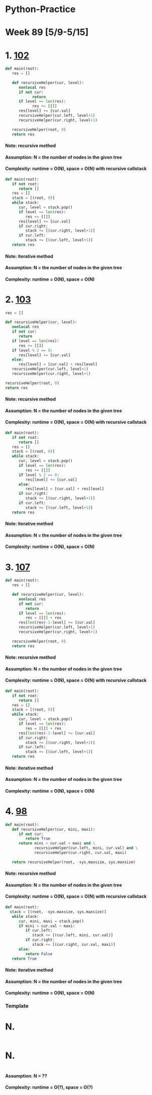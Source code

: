 # Python-Practice

# Week 89 [5/9-5/15]

# 1. [102](https://leetcode.com/problems/binary-tree-level-order-traversal/)
```python
def main(root):
   res = []
        
   def recursiveHelper(cur, level):
      nonlocal res
      if not cur:
            return
      if level == len(res):
            res += [[]]
      res[level] += [cur.val]
      recursiveHelper(cur.left, level+1)
      recursiveHelper(cur.right, level+1)
      
   recursiveHelper(root, 0)
   return res
```
#### Note: recursive method
#### Assumption: N = the number of nodes in the given tree
#### Complexity: runtime = O(N), space = O(N) with recursive callstack
```python
def main(root):
   if not root:
      return []
   res = []
   stack = [(root, 0)]
   while stack:
      cur, level = stack.pop()
      if level == len(res):
         res += [[]]
      res[level] += [cur.val]
      if cur.right:
         stack += [(cur.right, level+1)]
      if cur.left:
         stack += [(cur.left, level+1)]
   return res
```
#### Note: iterative method
#### Assumption: N = the number of nodes in the given tree
#### Complexity: runtime = O(N), space = O(N)

# 2. [103](https://leetcode.com/problems/binary-tree-zigzag-level-order-traversal/)
```python
res = []
        
def recursiveHelper(cur, level):
   nonlocal res
   if not cur:
      return
   if level == len(res):
      res += [[]]
   if level % 2 == 0:
      res[level] += [cur.val]
   else:
      res[level] = [cur.val] + res[level]
   recursiveHelper(cur.left, level+1)
   recursiveHelper(cur.right, level+1)
   
recursiveHelper(root, 0)
return res
```
#### Note: recursive method
#### Assumption: N = the number of nodes in the given tree
#### Complexity: runtime = O(N), space = O(N) with recursive callstack
```python
def main(root):
   if not root:
      return []
   res = []
   stack = [(root, 0)]
   while stack:
      cur, level = stack.pop()
      if level == len(res):
         res += [[]]
      if level % 2 == 0:
         res[level] += [cur.val]
      else:
         res[level] = [cur.val] + res[level]
      if cur.right:
         stack += [(cur.right, level+1)]
      if cur.left:
         stack += [(cur.left, level+1)]
   return res
```
#### Note: iterative method
#### Assumption: N = the number of nodes in the given tree
#### Complexity: runtime = O(N), space = O(N)

# 3. [107](https://leetcode.com/problems/binary-tree-level-order-traversal-ii/)
```python
def main(root):
   res = []
        
   def recursiveHelper(cur, level):
      nonlocal res
      if not cur:
         return
      if level == len(res):
         res = [[]] + res
      res[len(res)-1-level] += [cur.val]
      recursiveHelper(cur.left, level+1)    
      recursiveHelper(cur.right, level+1)    
   
   recursiveHelper(root, 0)
   return res
```
#### Note: recursive method
#### Assumption: N = the number of nodes in the given tree
#### Complexity: runtime = O(N), space = O(N) with recursive callstack
```python
def main(root):
   if not root:
      return []
   res = []
   stack = [(root, 0)]
   while stack:
      cur, level = stack.pop()
      if level == len(res):
         res = [[]] + res
      res[len(res)-1-level] += [cur.val]
      if cur.right:
         stack += [(cur.right, level+1)]
      if cur.left:
         stack += [(cur.left, level+1)]
   return res
```
#### Note: iterative method
#### Assumption: N = the number of nodes in the given tree
#### Complexity: runtime = O(N), space = O(N)

# 4. [98](https://leetcode.com/problems/validate-binary-search-tree/)
```python
def main(root):
   def recursiveHelper(cur, mini, maxi):
      if not cur:
         return True
      return mini < cur.val < maxi and \
             recursiveHelper(cur.left, mini, cur.val) and \
             recursiveHelper(cur.right, cur.val, maxi)
      
   return recursiveHelper(root, -sys.maxsize, sys.maxsize)
```
#### Note: recursive method
#### Assumption: N = the number of nodes in the given tree
#### Complexity: runtime = O(N), space = O(N) with recursive callstack
```python
def main(root):
  stack = [(root, -sys.maxsize, sys.maxsize)]
   while stack:
      cur, mini, maxi = stack.pop()
      if mini < cur.val < maxi:
         if cur.left:
            stack += [(cur.left, mini, cur.val)]
         if cur.right:
            stack += [(cur.right, cur.val, maxi)]
      else:
         return False
   return True
```
#### Note: iterative method
#### Assumption: N = the number of nodes in the given tree
#### Complexity: runtime = O(N), space = O(N)

### Template
# N. []()
```sql
```

# N. []()
```python
```
#### Assumption: N = ??
#### Complexity: runtime = O(?), space = O(?)
